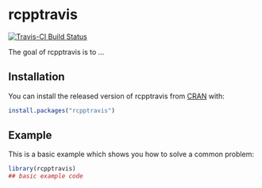 # rcpptravis

[![Travis-CI Build Status](https://travis-ci.org/artemklevtsov/rcpp-travis.svg?branch=master)](https://travis-ci.org/artemklevtsov/rcpp-travis)

The goal of rcpptravis is to ...

## Installation

You can install the released version of rcpptravis from [CRAN](https://CRAN.R-project.org) with:

``` r
install.packages("rcpptravis")
```

## Example

This is a basic example which shows you how to solve a common problem:

``` r
library(rcpptravis)
## basic example code
```

